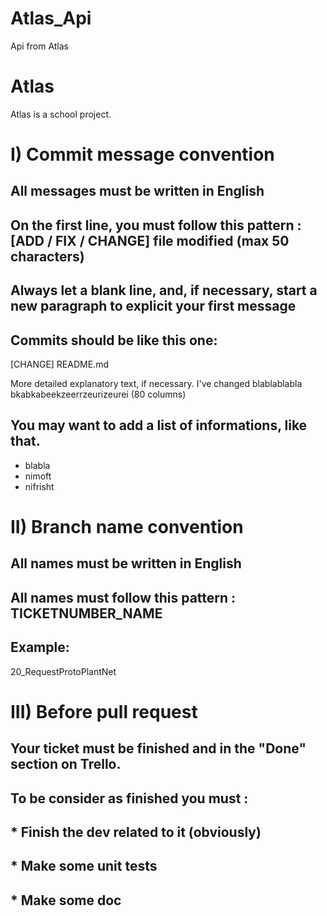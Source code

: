 # Atlas_Api
Api from Atlas

# Atlas
Atlas is a school project. 

# I) Commit message convention

## All messages must be written in English
## On the first line, you must follow this pattern : [ADD / FIX / CHANGE] file modified (max 50 characters)
## Always let a blank line, and, if necessary, start a new paragraph to explicit your first message

## Commits should be like this one:

[CHANGE] README.md

More detailed explanatory text, if necessary. I've changed
blablablabla bkabkabeekzeerrzeurizeurei (80 columns)

## You may want to add a list of informations, like that.
* blabla
* nimoft
* nifrisht

# II) Branch name convention

## All names must be written in English
## All names must follow this pattern : TICKETNUMBER_NAME

## Example:
20_RequestProtoPlantNet

# III) Before pull request

## Your ticket must be finished and in the "Done" section on Trello.
## To be consider as finished you must :
## * Finish the dev related to it (obviously)
## * Make some unit tests
## * Make some doc
